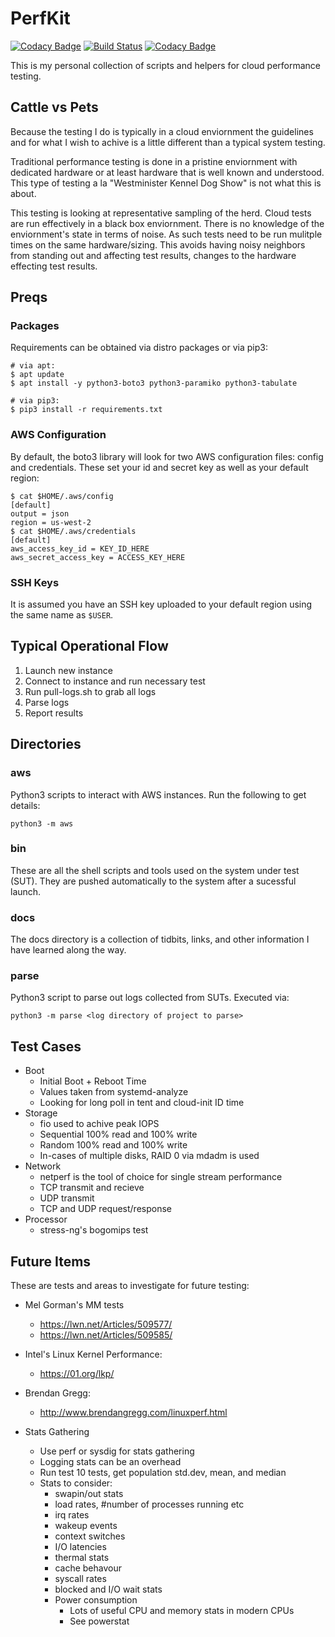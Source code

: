 # PerfKit

[![Codacy Badge](https://api.codacy.com/project/badge/Grade/4c90eef725b643629f818db0819ecd37)](https://www.codacy.com/app/mrpowersj/perfkit?utm_source=github.com&utm_medium=referral&utm_content=powersj/perfkit&utm_campaign=badger)
[![Build Status](https://travis-ci.org/powersj/perfkit.svg?branch=master)](https://travis-ci.org/powersj/perfkit)
[![Codacy Badge](https://api.codacy.com/project/badge/Grade/4c90eef725b643629f818db0819ecd37)](https://www.codacy.com/app/mrpowersj/perfkit?utm_source=github.com&amp;utm_medium=referral&amp;utm_content=powersj/perfkit&amp;utm_campaign=Badge_Grade)

This is my personal collection of scripts and helpers for cloud performance testing.


## Cattle vs Pets
Because the testing I do is typically in a cloud enviornment the guidelines and for what I wish to achive is a little different than a typical system testing.

Traditional performance testing is done in a pristine enviornment with dedicated hardware or at least hardware that is well known and understood. This type of testing a la "Westminister Kennel Dog Show" is not what this is about.

This testing is looking at representative sampling of the herd. Cloud tests are run effectively in a black box enviornment. There is no knowledge of the enviornment's state in terms of noise. As such tests need to be run mulitple times on the same hardware/sizing. This avoids having noisy neighbors from standing out and affecting test results, changes to the hardware effecting test results.


## Preqs
### Packages
Requirements can be obtained via distro packages or via pip3:

```
# via apt:
$ apt update
$ apt install -y python3-boto3 python3-paramiko python3-tabulate

# via pip3:
$ pip3 install -r requirements.txt
```

### AWS Configuration
By default, the boto3 library will look for two AWS configuration files: config and credentials. These set your id and secret key as well as your default region:

```
$ cat $HOME/.aws/config
[default]
output = json
region = us-west-2
$ cat $HOME/.aws/credentials
[default]
aws_access_key_id = KEY_ID_HERE
aws_secret_access_key = ACCESS_KEY_HERE
```

### SSH Keys
It is assumed you have an SSH key uploaded to your default region using the same name as `$USER`.


## Typical Operational Flow
1. Launch new instance
2. Connect to instance and run necessary test
3. Run pull-logs.sh to grab all logs
4. Parse logs
5. Report results


## Directories
### aws
Python3 scripts to interact with AWS instances. Run the following to get details:

```
python3 -m aws
```

### bin
These are all the shell scripts and tools used on the system under test (SUT). They are pushed automatically to the system after a sucessful launch.

### docs
The docs directory is a collection of tidbits, links, and other information I have learned along the way.

### parse
Python3 script to parse out logs collected from SUTs. Executed via:

```
python3 -m parse <log directory of project to parse>
```

## Test Cases
* Boot
    * Initial Boot + Reboot Time
    * Values taken from systemd-analyze
    * Looking for long poll in tent and cloud-init ID time
* Storage
    * fio used to achive peak IOPS
    * Sequential 100% read and 100% write
    * Random 100% read and 100% write
    * In-cases of multiple disks, RAID 0 via mdadm is used
* Network
    * netperf is the tool of choice for single stream performance
    * TCP transmit and recieve
    * UDP transmit
    * TCP and UDP request/response
* Processor
    * stress-ng's bogomips test


## Future Items
These are tests and areas to investigate for future testing:

* Mel Gorman's MM tests
    * https://lwn.net/Articles/509577/
    * https://lwn.net/Articles/509585/

* Intel's Linux Kernel Performance:
    * https://01.org/lkp/

* Brendan Gregg:
    * http://www.brendangregg.com/linuxperf.html

* Stats Gathering
    * Use perf or sysdig for stats gathering
    * Logging stats can be an overhead
    * Run test 10 tests, get population std.dev, mean, and median
    * Stats to consider:
        * swapin/out stats
        * load rates, #number of processes running etc
        * irq rates
        * wakeup events
        * context switches
        * I/O latencies
        * thermal stats
        * cache behavour
        * syscall rates
        * blocked and I/O wait stats
        * Power consumption
            * Lots of useful CPU and memory stats in modern CPUs
            * See powerstat
